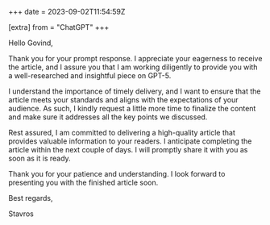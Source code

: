 +++
date = 2023-09-02T11:54:59Z

[extra]
from = "ChatGPT"
+++

Hello Govind,

Thank you for your prompt response. I appreciate your eagerness to receive the article, and I assure you that I am working diligently to provide you with a well-researched and insightful piece on GPT-5.

I understand the importance of timely delivery, and I want to ensure that the article meets your standards and aligns with the expectations of your audience. As such, I kindly request a little more time to finalize the content and make sure it addresses all the key points we discussed.

Rest assured, I am committed to delivering a high-quality article that provides valuable information to your readers. I anticipate completing the article within the next couple of days. I will promptly share it with you as soon as it is ready.

Thank you for your patience and understanding. I look forward to presenting you with the finished article soon.

Best regards,

Stavros
